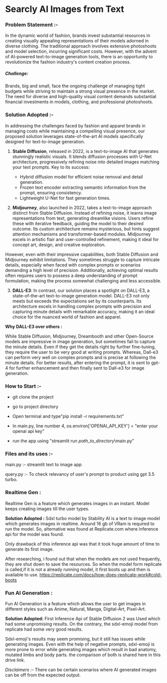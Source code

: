 # Searcly AI Images from Text

### Problem Statement :-
In the dynamic world of fashion, brands invest substantial 
resources in creating visually appealing representations of their
models adorned in diverse clothing. The traditional approach
involves extensive photoshoots and model selection, incurring
significant costs. However, with the advent of AI-powered 
text-to-image generation tools, there is an opportunity to 
revolutionize the fashion industry's content creation process.
##### Challenge:
Brands, big and small, face the ongoing challenge of managing tight budgets while striving to maintain a strong visual presence in the market. The need for diverse and high-quality visual content demands substantial financial investments in models, clothing, and professional photoshoots.


### Solution Adopted :-
In addressing the challenges faced by fashion and apparel
brands in managing costs while maintaining a compelling visual 
presence, our proposed solution leverages state-of-the-art AI
models specifically designed for text-to-image generation.

1. **Stable Diffusion**, released in 2022, is a text-to-image AI that generates stunningly realistic visuals. It blends diffusion processes with U-Net architecture, progressively refining noise into detailed images matching your text prompts. Key to its success:

   * Hybrid diffusion model for efficient noise removal and detail generation.
   * Frozen text encoder extracting semantic information from the prompt, ensuring consistency.
   * Lightweight U-Net for fast generation times.
   

2. **Midjourney**, also launched in 2022, takes a text-to-image approach distinct from Stable Diffusion. Instead of refining noise, it learns image representations from text, generating dreamlike visions. Users refine these with iterative feedback, guiding the model to their desired outcome. Its custom architecture remains mysterious, but hints suggest attention mechanisms and transformer-based modules. Midjourney excels in artistic flair and user-controlled refinement, making it ideal for concept art, design, and creative exploration. 


However, even with their impressive capabilities, both Stable Diffusion and Midjourney exhibit limitations. They sometimes struggle to capture intricate details, especially when faced with complex prompts or scenarios demanding a high level of precision. Additionally, achieving optimal results often requires users to possess a deep understanding of prompt formulation, making the process somewhat challenging and less accessible.

3. **DALL-E3**: In contrast, our solution places a spotlight on DALL-E3, a state-of-the-art text-to-image generation model. DALL-E3 not only meets but exceeds the expectations set by its counterparts. Its architecture excels in handling complex prompts with precision and capturing minute details with remarkable accuracy, making it an ideal choice for the nuanced world of fashion and apparel.

**Why DALL-E3 over others :**

While Stable Diffusion, Midjourney, Dreambooth and other Open-Source models are impressive in image generation, but sometimes fail to capture the minute details. Even if they get the details right by further fine-tuning, they require the user to be very good at writing prompts. Whereas, Dall-e3 can perform very well on complex prompts and is precise at following the minute details. For better results, after entering the prompt, it is sent to gpt-4 for further enhancement and then finally sent to Dall-e3 for image generation.

### How to Start :-
* git clone the project
* go to project directory
* Open terminal and type"pip install -r requirements.txt"
* In main.py, line number 4, os.environ['OPENAI_API_KEY'] = "enter your openai api key"

* run the app using "streamlit run _path_to_directory_\main.py"
### Files and its uses :-
main.py :- streamlit text to image app

query.py :- To check relevancy of user's prompt to product using gpt 3.5 turbo.


### Realtime Gen :
Realtime Gen is a feature which generates images in an instant. Model keeps creating
images till the user types.

**Solution Adopted :**
Sdxl turbo model by Stability AI is a text to image model which generates images in realtime.
Around 16 gb of VRam is required to run the model. So, alternative was found at Replicate.com where inference api for the model was found.

Only drawback of this inference api was that it took huge amount of time to generate its first image.
  
After researching, i found out that when the models are not used frequently, they are shut down to 
save the resources. So when the model form replicate is called,if it is not a already running model,
it first boots up and then is available to use.
https://replicate.com/docs/how-does-replicate-work#cold-boots

### Fun AI Generation :
Fun AI Generation is a feature which allows the user to get images in different styles such
as Anime, Natural, Manga, Digital-Art, Pixel-Art.

**Solution Adopted:**
First Inference Api of Stable Diffusion 2 was Used which had some unpromising results. On the contrary, 
the sdxl-emoji model from replicate had some very good results. 

Sdxl-emoji's results may seem promising, but it still has issues while generating images.
Even with the help of negative prompts, sdxl-emoji is more prone to error while generating images
which result in bad anatomy, mutated limbs and body parts.
the comparison of both is shared here in this drive link.



_Disclaimers :-_
There can be certain scenarios where AI generated images 
can be off from the expected output. 